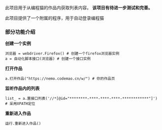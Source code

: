 此项目用于从编程猫的作品内获取列表内容。
**该项目有待进一步测试和完善。**

此项目提供了一个附属的程序，用于自动登录编程猫

### 部分功能介绍

**创建一个实例**

    浏览器 = webdriver.Firefox() # 创建一个firefox浏览器实例
    a = 自动化脚本接口(浏览器) # 创建一个接口实例
**打开作品**

    a.打开作品("https://nemo.codemao.cn/w/") # 你的作品页
**监听作品内的列表**

    list_ = a.置接口列表('//*[@id="********-****-****-****-************"]') # 采用XPATH定位
**重新进入作品**

    运行.重新进入作品()
